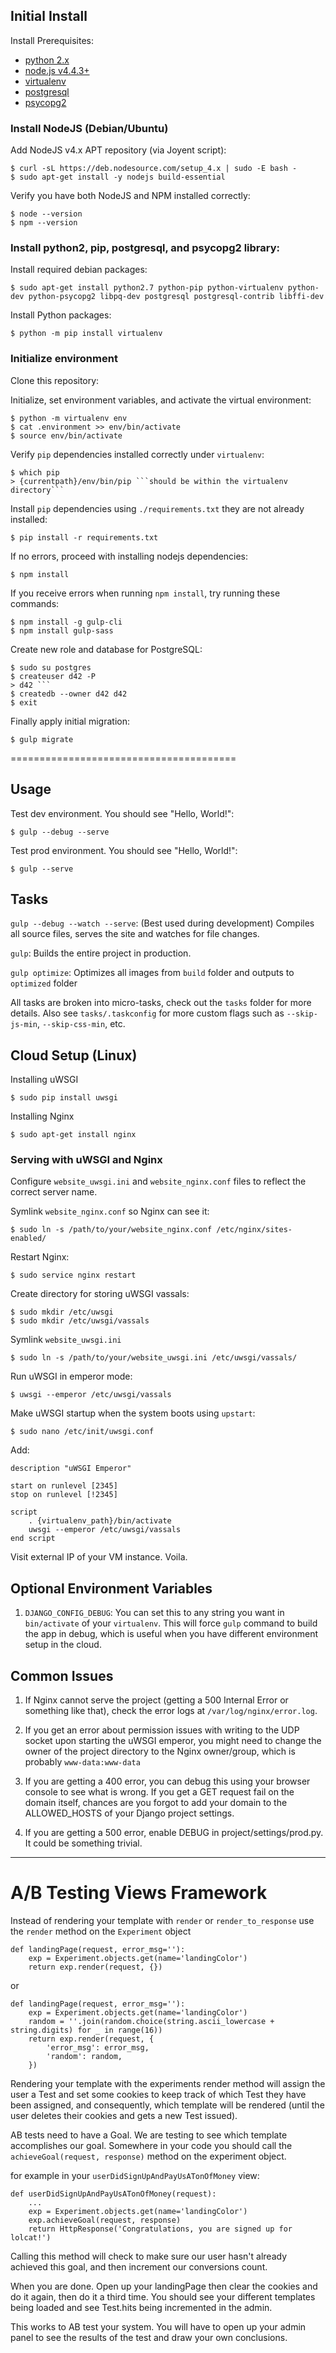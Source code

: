 ## Initial Install

Install Prerequisites:
 - [python 2.x](https://www.python.org/)
 - [node.js v4.4.3+](https://nodejs.org)
 - [virtualenv](https://virtualenv.pypa.io)
 - [postgresql](http://www.postgresql.org)
 - [psycopg2](http://initd.org/psycopg/)

### Install NodeJS (Debian/Ubuntu)

Add NodeJS v4.x APT repository (via Joyent script):
```
$ curl -sL https://deb.nodesource.com/setup_4.x | sudo -E bash -
$ sudo apt-get install -y nodejs build-essential
```

Verify you have both NodeJS and NPM installed correctly:
```
$ node --version
$ npm --version
```

### Install python2, pip, postgresql, and psycopg2 library:

Install required debian packages:
```
$ sudo apt-get install python2.7 python-pip python-virtualenv python-dev python-psycopg2 libpq-dev postgresql postgresql-contrib libffi-dev
```

Install Python packages:
```
$ python -m pip install virtualenv 
```

### Initialize environment

Clone this repository:

Initialize, set environment variables, and activate the virtual environment:
```
$ python -m virtualenv env
$ cat .environment >> env/bin/activate
$ source env/bin/activate
```

Verify ```pip``` dependencies installed correctly under ```virtualenv```:
```
$ which pip
> {currentpath}/env/bin/pip ```should be within the virtualenv directory```
```

Install ```pip``` dependencies using ```./requirements.txt``` they are not already installed:
```
$ pip install -r requirements.txt
```

If no errors, proceed with installing nodejs dependencies:
```
$ npm install
```

If you receive errors when running ```npm install```, try running these commands:
```
$ npm install -g gulp-cli
$ npm install gulp-sass
```

Create new role and database for PostgreSQL:
```
$ sudo su postgres
$ createuser d42 -P
> d42 ```
$ createdb --owner d42 d42
$ exit
```

Finally apply initial migration:
```
$ gulp migrate
```

=======================================

## Usage

Test dev environment. You should see "Hello, World!":
```
$ gulp --debug --serve
```

Test prod environment. You should see "Hello, World!":
```
$ gulp --serve
```

## Tasks

```gulp --debug --watch --serve```: (Best used during development) Compiles all source files, serves the site and watches for file changes. 

```gulp```: Builds the entire project in production.

```gulp optimize```:  Optimizes all images from `build` folder and outputs to `optimized` folder

All tasks are broken into micro-tasks, check out the `tasks` folder for more details. Also see `tasks/.taskconfig` for more custom flags such as `--skip-js-min`, `--skip-css-min`, etc.


## Cloud Setup (Linux)

Installing uWSGI
```
$ sudo pip install uwsgi
```

Installing Nginx
```
$ sudo apt-get install nginx
```

### Serving with uWSGI and Nginx
Configure ```website_uwsgi.ini``` and ```website_nginx.conf``` files to reflect the correct server name.

Symlink ```website_nginx.conf``` so Nginx can see it:
```
$ sudo ln -s /path/to/your/website_nginx.conf /etc/nginx/sites-enabled/
```

Restart Nginx:
```
$ sudo service nginx restart
```

Create directory for storing uWSGI vassals:
```
$ sudo mkdir /etc/uwsgi
$ sudo mkdir /etc/uwsgi/vassals
```

Symlink ```website_uwsgi.ini```
```
$ sudo ln -s /path/to/your/website_uwsgi.ini /etc/uwsgi/vassals/
```

Run uWSGI in emperor mode:
```
$ uwsgi --emperor /etc/uwsgi/vassals
```

Make uWSGI startup when the system boots using ```upstart```:
```
$ sudo nano /etc/init/uwsgi.conf
```
Add:
```
description "uWSGI Emperor"

start on runlevel [2345]
stop on runlevel [!2345]

script
    . {virtualenv_path}/bin/activate
    uwsgi --emperor /etc/uwsgi/vassals
end script
```

Visit external IP of your VM instance. Voila.

## Optional Environment Variables

1. `DJANGO_CONFIG_DEBUG`: You can set this to any string you want in `bin/activate` of your `virtualenv`. This will force `gulp` command to build the app in debug, which is useful when you have different environment setup in the cloud.

## Common Issues

1. If Nginx cannot serve the project (getting a 500 Internal Error or something like that), check the error logs at ```/var/log/nginx/error.log```.

2. If you get an error about permission issues with writing to the UDP socket upon starting the uWSGI emperor, you might need to change the owner of the project directory to the Nginx owner/group, which is probably `www-data:www-data`

3. If you are getting a 400 error, you can debug this using your browser console to see what is wrong. If you get a GET request fail on the domain itself, chances are you forgot to add your domain to the ALLOWED_HOSTS of your Django project settings.

4. If you are getting a 500 error, enable DEBUG in project/settings/prod.py. It could be something trivial.

---


# A/B Testing Views Framework

Instead of rendering your template with `render` or `render_to_response` use the `render` method on the `Experiment` object

    def landingPage(request, error_msg=''):
        exp = Experiment.objects.get(name='landingColor')
        return exp.render(request, {})

or

    def landingPage(request, error_msg=''):
        exp = Experiment.objects.get(name='landingColor')
        random = ''.join(random.choice(string.ascii_lowercase + string.digits) for _ in range(16))
        return exp.render(request, {
            'error_msg': error_msg,
            'random': random,
        })

Rendering your template with the experiments render method will assign the user a Test and set some cookies to keep track of which Test they have been assigned, and consequently, which template will be rendered (until the user deletes their cookies and gets a new Test issued).

AB tests need to have a Goal. We are testing to see which template accomplishes our goal. Somewhere in your code you should call the `achieveGoal(request, response)` method on the experiment object.

for example in your `userDidSignUpAndPayUsATonOfMoney` view:

    def userDidSignUpAndPayUsATonOfMoney(request):
        ...
        exp = Experiment.objects.get(name='landingColor')
        exp.achieveGoal(request, response)
        return HttpResponse('Congratulations, you are signed up for lolcat!')

Calling this method will check to make sure our user hasn't already achieved this goal, and then increment our conversions count. 

When you are done. Open up your landingPage then clear the cookies and do it again, then do it a third time. You should see your different templates being loaded and see Test.hits being incremented in the admin.

This works to AB test your system. You will have to open up your admin panel to see the results of the test and draw your own conclusions.
